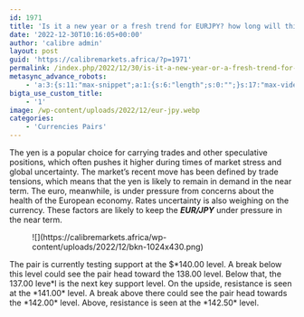 ```yaml
---
id: 1971
title: 'Is it a new year or a fresh trend for EURJPY? how long will this breakout last?'
date: '2022-12-30T10:16:05+00:00'
author: 'calibre admin'
layout: post
guid: 'https://calibremarkets.africa/?p=1971'
permalink: /index.php/2022/12/30/is-it-a-new-year-or-a-fresh-trend-for-eurjpy-how-long-will-this-breakout-last/
metasync_advance_robots:
    - 'a:3:{s:11:"max-snippet";a:1:{s:6:"length";s:0:"";}s:17:"max-video-preview";a:1:{s:6:"length";s:0:"";}s:17:"max-image-preview";a:1:{s:6:"length";s:5:"large";}}'
bigta_use_custom_title:
    - '1'
image: /wp-content/uploads/2022/12/eur-jpy.webp
categories:
    - 'Currencies Pairs'
---
```


The yen is a popular choice for carrying trades and other speculative positions, which often pushes it higher during times of market stress and global uncertainty. The market’s recent move has been defined by trade tensions, which means that the yen is likely to remain in demand in the near term. The euro, meanwhile, is under pressure from concerns about the health of the European economy. Rates uncertainty is also weighing on the currency. These factors are likely to keep the ***EUR/JPY*** under pressure in the near term.

<figure class="wp-block-image size-large">![](https://calibremarkets.africa/wp-content/uploads/2022/12/bkn-1024x430.png)</figure>The pair is currently testing support at the $*140.00 level. A break below this level could see the pair head toward the 138.00 level. Below that, the 137.00 leve*l is the next key support level. On the upside, resistance is seen at the *141.00* level. A break above there could see the pair head towards the *142.00* level. Above, resistance is seen at the *142.50* level.